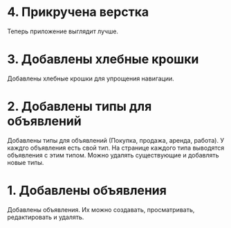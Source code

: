 # 4. Прикручена верстка
Теперь приложение выглядит лучше.

# 3. Добавлены хлебные крошки
Добавлены хлебные крошки для упрощения навигации.

# 2. Добавлены типы для объявлений
Добавлены типы для объявлений (Покупка, продажа, аренда, работа). У каждго объявления есть свой тип.
На странице каждого типа выводятся объявления с этим типом.
Можно удалять существующие и добавлять новые типы.

# 1. Добавлены объявления
Добавлены объявления. Их можно создавать, просматривать, редактировать и удалять.
